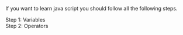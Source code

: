 If you want to learn java script you should follow all the following steps.

Step 1: Variables
<br/>
Step 2: Operators

